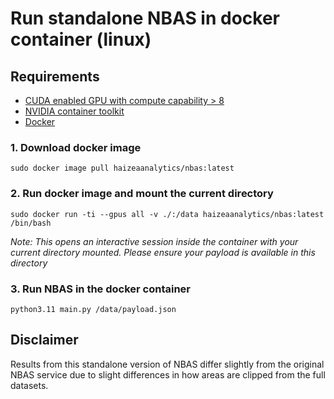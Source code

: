 # Run standalone NBAS in docker container (linux)

## Requirements
- [CUDA enabled GPU with compute capability > 8](https://developer.nvidia.com/cuda-gpus)
- [NVIDIA container toolkit](https://docs.nvidia.com/datacenter/cloud-native/container-toolkit/latest/install-guide.html)
- [Docker](https://docs.docker.com/engine/install/)


### 1. Download docker image
`sudo docker image pull haizeaanalytics/nbas:latest`

### 2. Run docker image and mount the current directory
`sudo docker run -ti --gpus all -v ./:/data haizeaanalytics/nbas:latest /bin/bash`

*Note: This opens an interactive session inside the container with your current directory mounted. Please ensure your payload is available in this directory*

### 3. Run NBAS in the docker container
`python3.11 main.py /data/payload.json`

## Disclaimer
Results from this standalone version of NBAS differ slightly from the original NBAS service due to slight differences in how areas are clipped from the full datasets.
